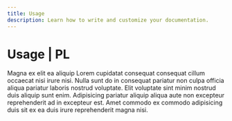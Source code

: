 ```yaml
---
title: Usage
description: Learn how to write and customize your documentation.
---
```


# Usage | PL

Magna ex elit ea aliquip Lorem cupidatat consequat consequat cillum occaecat nisi irure nisi. Nulla sunt do in consequat pariatur non culpa officia aliqua pariatur laboris nostrud voluptate. Elit voluptate sint minim nostrud duis aliquip sunt enim. Adipisicing pariatur aliquip aliqua aute non excepteur reprehenderit ad in excepteur est. Amet commodo ex commodo adipisicing duis sit ex ea duis irure reprehenderit magna nisi.
